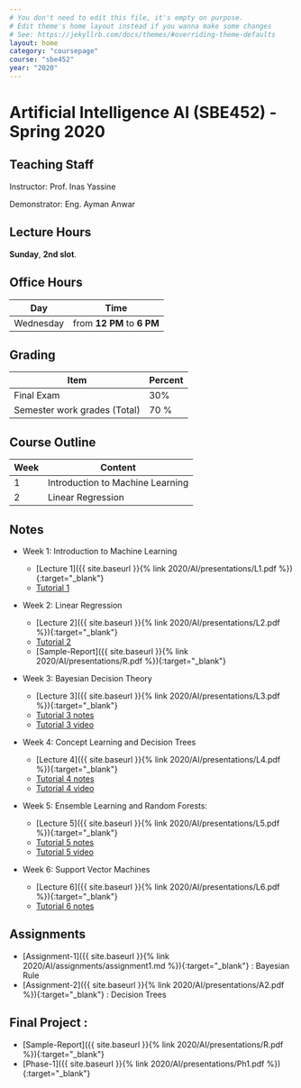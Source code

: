 ```yaml
---
# You don't need to edit this file, it's empty on purpose.
# Edit theme's home layout instead if you wanna make some changes
# See: https://jekyllrb.com/docs/themes/#overriding-theme-defaults
layout: home
category: "coursepage"
course: "sbe452"
year: "2020"
---
```

# Artificial Intelligence AI \(SBE452\) - Spring 2020

## Teaching Staff

Instructor: Prof. Inas Yassine

Demonstrator:  Eng. Ayman Anwar  

## Lecture Hours

**Sunday**, **2nd slot**.

## Office Hours

| Day | Time |
|-----|-----------|
| Wednesday | from **12 PM** to **6 PM** |

## Grading

| Item | Percent  |
|-----|-----------|
| Final Exam | 30%  |
| Semester work grades (Total) | 70 % |


## Course Outline

| Week | Content |
|------|---------| 
|   1  | Introduction to Machine Learning| 
|   2  | Linear Regression|  


## Notes
* Week 1: Introduction to Machine Learning
    * [Lecture 1]({{ site.baseurl }}{% link 2020/AI/presentations/L1.pdf %}){:target="_blank"} 
    * [Tutorial 1](https://github.com/sbme-tutorials/SBE452-AI-Demos/blob/master/House%20Price%20Demo/HousePrice.ipynb)

* Week 2: Linear Regression
    * [Lecture 2]({{ site.baseurl }}{% link 2020/AI/presentations/L2.pdf %}){:target="_blank"} 
    * [Tutorial 2](https://github.com/sbme-tutorials/SBE452-AI-Demos/blob/master/Linear%20Reg/LR.ipynb)
    * [Sample-Report]({{ site.baseurl }}{% link 2020/AI/presentations/R.pdf %}){:target="_blank"} 

* Week 3: Bayesian Decision Theory
    * [Lecture 3]({{ site.baseurl }}{% link 2020/AI/presentations/L3.pdf %}){:target="_blank"} 
    * [Tutorial 3 notes](https://github.com/sbme-tutorials/SBE452-AI-Demos/blob/master/Bayesian/BR.ipynb)
    * [Tutorial 3 video](https://drive.google.com/open?id=1QOTtyrWjALJF7ulYAWtcCOwndItKIDe7)

* Week 4: Concept Learning and Decision Trees
    * [Lecture 4]({{ site.baseurl }}{% link 2020/AI/presentations/L4.pdf %}){:target="_blank"} 
    * [Tutorial 4 notes](https://github.com/sbme-tutorials/SBE452-AI-Demos/blob/master/Decision%20Trees/DT.ipynb)
    * [Tutorial 4 video](https://drive.google.com/open?id=1kcArZ8UR-2xEewHjBUd0vA3NTs93jquO)

* Week 5: Ensemble Learning and Random Forests:
    * [Lecture 5]({{ site.baseurl }}{% link 2020/AI/presentations/L5.pdf %}){:target="_blank"} 
    * [Tutorial 5 notes](https://github.com/sbme-tutorials/SBE452-AI-Demos/blob/master/Random%20Forests/RF.ipynb)
    * [Tutorial 5 video](https://drive.google.com/open?id=12TzjS15cv41e6eyijZKh3gP7EihX7osZ)

* Week 6: Support Vector Machines
    * [Lecture 6]({{ site.baseurl }}{% link 2020/AI/presentations/L6.pdf %}){:target="_blank"} 
    * [Tutorial 6 notes](https://github.com/sbme-tutorials/SBE452-AI-Demos/blob/master/Support%20Vector%20Machines/SVM.ipynb)

## Assignments
    
* [Assignment-1]({{ site.baseurl }}{% link 2020/AI/assignments/assignment1.md %}){:target="_blank"} : Bayesian Rule 
* [Assignment-2]({{ site.baseurl }}{% link 2020/AI/presentations/A2.pdf %}){:target="_blank"} : Decision Trees

## Final Project : 
* [Sample-Report]({{ site.baseurl }}{% link 2020/AI/presentations/R.pdf %}){:target="_blank"} 
* [Phase-1]({{ site.baseurl }}{% link 2020/AI/presentations/Ph1.pdf %}){:target="_blank"} 

